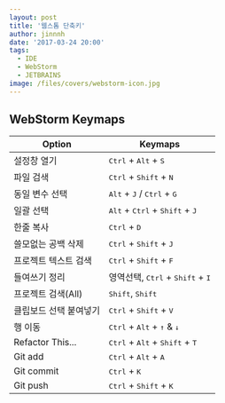 ```yaml
---
layout: post
title: '웹스톰 단축키'
author: jinnnh
date: '2017-03-24 20:00'
tags:
  - IDE
  - WebStorm
  - JETBRAINS
image: /files/covers/webstorm-icon.jpg
---
```


## WebStorm Keymaps

|Option|Keymaps|
|---|---|
|설정창 열기|<kbd>Ctrl</kbd> + <kbd>Alt</kbd> + <kbd>S</kbd>|
|파일 검색|<kbd>Ctrl</kbd> + <kbd>Shift</kbd> + <kbd>N</kbd>|
|동일 변수 선택|<kbd>Alt</kbd> + <kbd>J</kbd> / <kbd>Ctrl</kbd> + <kbd>G</kbd>|
|일괄 선택|<kbd>Alt</kbd> + <kbd>Ctrl</kbd> + <kbd>Shift</kbd> + <kbd>J</kbd>|
|한줄 복사|<kbd>Ctrl</kbd> + <kbd>D</kbd>|
|쓸모없는 공백 삭제|<kbd>Ctrl</kbd> + <kbd>Shift</kbd> + <kbd>J</kbd>|
|프로젝트 텍스트 검색|<kbd>Ctrl</kbd> + <kbd>Shift</kbd> + <kbd>F</kbd>|
|들여쓰기 정리|영역선택, <kbd>Ctrl</kbd> + <kbd>Shift</kbd> + <kbd>I</kbd>|
|프로젝트 검색(All)|<kbd>Shift</kbd>, <kbd>Shift</kbd>|
|클립보드 선택 붙여넣기|<kbd>Ctrl</kbd> + <kbd>Shift</kbd> + <kbd>V</kbd>|
|행 이동|<kbd>Ctrl</kbd> + <kbd>Alt</kbd> + <kbd>↑</kbd> & <kbd>↓</kbd>|
|Refactor This...|<kbd>Ctrl</kbd> + <kbd>Alt</kbd> + <kbd>Shift</kbd> + <kbd>T</kbd>|
|Git add|<kbd>Ctrl</kbd> + <kbd>Alt</kbd> + <kbd>A</kbd>|
|Git commit|<kbd>Ctrl</kbd> + <kbd>K</kbd>|
|Git push|<kbd>Ctrl</kbd> + <kbd>Shift</kbd> + <kbd>K</kbd>|
